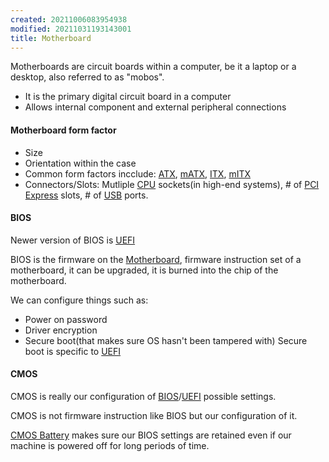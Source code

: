 ```yaml
---
created: 20211006083954938
modified: 20211031193143001
title: Motherboard
---
```


Motherboards are circuit boards within a computer, be it a laptop or a desktop, also referred to as "mobos".

- It is the primary digital circuit board in a computer
- Allows internal component and external peripheral connections

#### Motherboard form factor

- Size
- Orientation within the case
- Common form factors incclude: [ATX](#ATX), [mATX](#mATX), [ITX](#ITX), [mITX](#mITX)
- Connectors/Slots: Mutliple [CPU](#CPU) sockets(in high-end systems), \# of [PCI Express](#PCI%20Express) slots, \# of [USB](#USB) ports.

#### BIOS

Newer version of BIOS is [UEFI](#UEFI)

BIOS is the firmware on the [Motherboard](#Motherboard), firmware instruction set of a motherboard, it can be upgraded, it is burned into the chip of the motherboard.

We can configure things such as:

- Power on password
- Driver encryption
- Secure boot(that makes sure OS hasn't been tampered with) Secure boot is specific to [UEFI](#UEFI)

#### CMOS

CMOS is really our configuration of [BIOS](#BIOS)/[UEFI](#UEFI) possible settings.

CMOS is not firmware instruction like BIOS but our configuration of it.

[CMOS Battery](#CMOS%20Battery) makes sure our BIOS settings are retained even if our machine is powered off for long periods of time.
